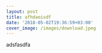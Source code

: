 ```yaml
---
layout: post
title: afhdaoisdf
date: '2018-05-02T19:36:59+03:00'
cover_image: /images/download.jpeg
---
```

adsfasdfa
